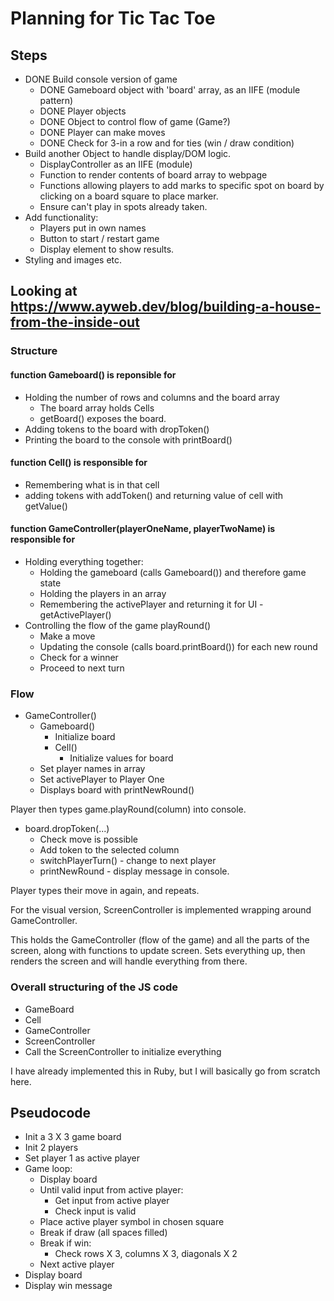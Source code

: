# Planning for Tic Tac Toe

## Steps

- DONE Build console version of game
  - DONE Gameboard object with 'board' array, as an IIFE (module pattern)
  - DONE Player objects
  - DONE Object to control flow of game (Game?)
  - DONE Player can make moves
  - DONE Check for 3-in a row and for ties (win / draw condition)
- Build another Object to handle display/DOM logic.
  - DisplayController as an IIFE (module)
  - Function to render contents of board array to webpage
  - Functions allowing players to add marks to specific spot on board by clicking on a board square to place marker.
  - Ensure can't play in spots already taken.
- Add functionality:
  - Players put in own names
  - Button to start / restart game
  - Display element to show results.
- Styling and images etc.

## Looking at <https://www.ayweb.dev/blog/building-a-house-from-the-inside-out>

### Structure

#### function Gameboard() is reponsible for

- Holding the number of rows and columns and the board array
  - The board array holds Cells
  - getBoard() exposes the board.
- Adding tokens to the board with dropToken()
- Printing the board to the console with printBoard()

#### function Cell() is responsible for

- Remembering what is in that cell
- adding tokens with addToken() and returning value of cell with getValue()

#### function GameController(playerOneName, playerTwoName) is responsible for

- Holding everything together:
  - Holding the gameboard (calls Gameboard()) and therefore game state
  - Holding the players in an array
  - Remembering the activePlayer and returning it for UI - getActivePlayer()
- Controlling the flow of the game playRound()
  - Make a move
  - Updating the console (calls board.printBoard()) for each new round
  - Check for a winner
  - Proceed to next turn

### Flow

- GameController()
  - Gameboard()
    - Initialize board
    - Cell()
      - Initialize values for board
  - Set player names in array
  - Set activePlayer to Player One
  - Displays board with printNewRound()

Player then types game.playRound(column) into console.

- board.dropToken(...)
  - Check move is possible
  - Add token to the selected column
  - switchPlayerTurn() - change to next player
  - printNewRound - display message in console.

Player types their move in again, and repeats.

For the visual version, ScreenController is implemented wrapping around GameController.

This holds the GameController (flow of the game) and all the parts of the screen, along with functions to update screen. Sets everything up, then renders the screen and will handle everything from there.

### Overall structuring of the JS code

- GameBoard
- Cell
- GameController
- ScreenController
- Call the ScreenController to initialize everything

I have already implemented this in Ruby, but I will basically go from scratch here.

## Pseudocode

- Init a 3 X 3 game board
- Init 2 players
- Set player 1 as active player
- Game loop:
  - Display board
  - Until valid input from active player:
    - Get input from active player
    - Check input is valid
  - Place active player symbol in chosen square
  - Break if draw (all spaces filled)
  - Break if win:
    - Check rows X 3, columns X 3, diagonals X 2
  - Next active player
- Display board
- Display win message
